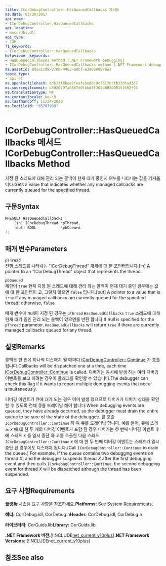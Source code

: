 ```yaml
---
title: ICorDebugController::HasQueuedCallbacks 메서드
ms.date: 03/30/2017
api_name:
- ICorDebugController.HasQueuedCallbacks
api_location:
- mscordbi.dll
api_type:
- COM
f1_keywords:
- ICorDebugController::HasQueuedCallbacks
helpviewer_keywords:
- HasQueuedCallbacks method [.NET Framework debugging]
- ICorDebugController::HasQueuedCallbacks method [.NET Framework debugging]
ms.assetid: 0d6a1cd9-370b-4462-adbf-e3980e897ea7
topic_type:
- apiref
ms.openlocfilehash: bd623f8bee2feafebe80c0c7513bcfb33d6ad367
ms.sourcegitcommit: d8020797a6657d0fbbdff362b80300815f682f94
ms.translationtype: MT
ms.contentlocale: ko-KR
ms.lasthandoff: 11/24/2020
ms.locfileid: "95707908"
---
```

# <a name="icordebugcontrollerhasqueuedcallbacks-method"></a><span data-ttu-id="2d3f3-102">ICorDebugController::HasQueuedCallbacks 메서드</span><span class="sxs-lookup"><span data-stu-id="2d3f3-102">ICorDebugController::HasQueuedCallbacks Method</span></span>

<span data-ttu-id="2d3f3-103">지정 된 스레드에 대해 관리 되는 콜백이 현재 대기 중인지 여부를 나타내는 값을 가져옵니다.</span><span class="sxs-lookup"><span data-stu-id="2d3f3-103">Gets a value that indicates whether any managed callbacks are currently queued for the specified thread.</span></span>  
  
## <a name="syntax"></a><span data-ttu-id="2d3f3-104">구문</span><span class="sxs-lookup"><span data-stu-id="2d3f3-104">Syntax</span></span>  
  
```cpp  
HRESULT HasQueuedCallbacks (  
    [in] ICorDebugThread *pThread,  
    [out] BOOL           *pbQueued  
);  
```  
  
## <a name="parameters"></a><span data-ttu-id="2d3f3-105">매개 변수</span><span class="sxs-lookup"><span data-stu-id="2d3f3-105">Parameters</span></span>  

 `pThread`  
 <span data-ttu-id="2d3f3-106">진행 스레드를 나타내는 "ICorDebugThread" 개체에 대 한 포인터입니다.</span><span class="sxs-lookup"><span data-stu-id="2d3f3-106">[in] A pointer to an "ICorDebugThread" object that represents the thread.</span></span>  
  
 `pbQueued`  
 <span data-ttu-id="2d3f3-107">제한이 `true` 현재 지정 된 스레드에 대해 관리 되는 콜백이 현재 대기 중인 경우에는 값에 대 한 포인터이 고, 그렇지 않으면 `false` 입니다.</span><span class="sxs-lookup"><span data-stu-id="2d3f3-107">[out] A pointer to a value that is `true` if any managed callbacks are currently queued for the specified thread; otherwise, `false`.</span></span>  
  
 <span data-ttu-id="2d3f3-108">매개 변수에 null이 지정 된 경우는 `pThread` `HasQueuedCallbacks` `true` 스레드에 대해 현재 대기 중인 관리 되는 콜백이 있으면를 반환 합니다.</span><span class="sxs-lookup"><span data-stu-id="2d3f3-108">If null is specified for the `pThread` parameter, `HasQueuedCallbacks` will return `true` if there are currently managed callbacks queued for any thread.</span></span>  
  
## <a name="remarks"></a><span data-ttu-id="2d3f3-109">설명</span><span class="sxs-lookup"><span data-stu-id="2d3f3-109">Remarks</span></span>  

 <span data-ttu-id="2d3f3-110">콜백은 한 번에 하나씩 디스패치 될 때마다 [ICorDebugController:: Continue](icordebugcontroller-continue-method.md) 가 호출 됩니다.</span><span class="sxs-lookup"><span data-stu-id="2d3f3-110">Callbacks will be dispatched one at a time, each time [ICorDebugController::Continue](icordebugcontroller-continue-method.md) is called.</span></span> <span data-ttu-id="2d3f3-111">디버거는 동시에 발생 하는 여러 디버깅 이벤트를 보고 하려는 경우이 플래그를 확인할 수 있습니다.</span><span class="sxs-lookup"><span data-stu-id="2d3f3-111">The debugger can check this flag if it wants to report multiple debugging events that occur simultaneously.</span></span>  
  
 <span data-ttu-id="2d3f3-112">디버깅 이벤트가 큐에 대기 되는 경우 이미 발생 했으므로 디버거가 디버기 상태를 확인할 수 있도록 전체 큐를 드레이닝 해야 합니다.</span><span class="sxs-lookup"><span data-stu-id="2d3f3-112">When debugging events are queued, they have already occurred, so the debugger must drain the entire queue to be sure of the state of the debuggee.</span></span> <span data-ttu-id="2d3f3-113">를 호출 `ICorDebugController::Continue` 하 여 큐를 드레이닝 합니다. 예를 들어, 큐에 스레드 *x* 에 대 한 두 개의 디버깅 이벤트가 포함 된 경우 디버거는 첫 번째 디버깅 이벤트 후에 스레드 *x* 를 일시 중단 하 고를 호출한 다음 스레드 `ICorDebugController::Continue` *x* 에 대 한 두 번째 디버깅 이벤트는 스레드가 일시 중단 된 경우에도 디스패치 됩니다.</span><span class="sxs-lookup"><span data-stu-id="2d3f3-113">(Call `ICorDebugController::Continue` to drain the queue.) For example, if the queue contains two debugging events on thread *X*, and the debugger suspends thread *X* after the first debugging event and then calls `ICorDebugController::Continue`, the second debugging event for thread *X* will be dispatched although the thread has been suspended.</span></span>  
  
## <a name="requirements"></a><span data-ttu-id="2d3f3-114">요구 사항</span><span class="sxs-lookup"><span data-stu-id="2d3f3-114">Requirements</span></span>  

 <span data-ttu-id="2d3f3-115">**플랫폼:**[시스템 요구 사항](../../get-started/system-requirements.md)을 참조하세요.</span><span class="sxs-lookup"><span data-stu-id="2d3f3-115">**Platforms:** See [System Requirements](../../get-started/system-requirements.md).</span></span>  
  
 <span data-ttu-id="2d3f3-116">**헤더:** CorDebug.idl, CorDebug.h</span><span class="sxs-lookup"><span data-stu-id="2d3f3-116">**Header:** CorDebug.idl, CorDebug.h</span></span>  
  
 <span data-ttu-id="2d3f3-117">**라이브러리:** CorGuids.lib</span><span class="sxs-lookup"><span data-stu-id="2d3f3-117">**Library:** CorGuids.lib</span></span>  
  
 <span data-ttu-id="2d3f3-118">**.NET Framework 버전:**[!INCLUDE[net_current_v10plus](../../../../includes/net-current-v10plus-md.md)]</span><span class="sxs-lookup"><span data-stu-id="2d3f3-118">**.NET Framework Versions:** [!INCLUDE[net_current_v10plus](../../../../includes/net-current-v10plus-md.md)]</span></span>  
  
## <a name="see-also"></a><span data-ttu-id="2d3f3-119">참조</span><span class="sxs-lookup"><span data-stu-id="2d3f3-119">See also</span></span>
